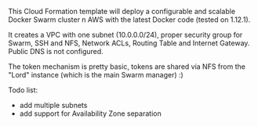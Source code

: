 This Cloud Formation template will deploy a configurable and scalable Docker Swarm cluster n AWS with the latest Docker code (tested on 1.12.1).

It creates a VPC with one subnet (10.0.0.0/24), proper security group for Swarm, SSH and NFS, Network ACLs, Routing Table and Internet Gateway.
Public DNS is not configured.

The token mechanism is pretty basic, tokens are shared via NFS from the "Lord" instance (which is the main Swarm manager) :)

Todo list:
- add multiple subnets
- add support for Availability Zone separation

